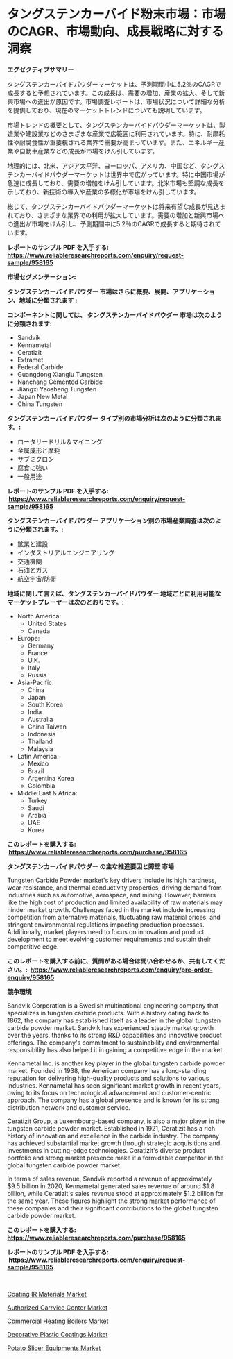 <p><h1>タングステンカーバイド粉末市場：市場のCAGR、市場動向、成長戦略に対する洞察</h1></p><p><strong>エグゼクティブサマリー</strong></p>
<p><p>タングステンカーバイドパウダーマーケットは、予測期間中に5.2％のCAGRで成長すると予想されています。この成長は、需要の増加、産業の拡大、そして新興市場への進出が原因です。市場調査レポートは、市場状況について詳細な分析を提供しており、現在のマーケットトレンドについても説明しています。</p><p>市場トレンドの概要として、タングステンカーバイドパウダーマーケットは、製造業や建設業などのさまざまな産業で広範囲に利用されています。特に、耐摩耗性や耐腐食性が重要視される業界で需要が高まっています。また、エネルギー産業や自動車産業などの成長が市場をけん引しています。</p><p>地理的には、北米、アジア太平洋、ヨーロッパ、アメリカ、中国など、タングステンカーバイドパウダーマーケットは世界中で広がっています。特に中国市場が急速に成長しており、需要の増加をけん引しています。北米市場も堅調な成長を示しており、新技術の導入や産業の多様化が市場をけん引しています。</p><p>総じて、タングステンカーバイドパウダーマーケットは将来有望な成長が見込まれており、さまざまな業界での利用が拡大しています。需要の増加と新興市場への進出が市場をけん引し、予測期間中に5.2％のCAGRで成長すると期待されています。</p></p>
<p><strong>レポートのサンプル PDF を入手する: <a href="https://www.reliableresearchreports.com/enquiry/request-sample/958165">https://www.reliableresearchreports.com/enquiry/request-sample/958165</a></strong></p>
<p><strong>市場セグメンテーション:</strong></p>
<p><strong> タングステンカーバイドパウダー 市場はさらに概要、展開、アプリケーション、地域に分類されます :</strong></p>
<p><strong>コンポーネントに関しては、 タングステンカーバイドパウダー 市場は次のように分類されます: &nbsp;</strong></p>
<p><ul><li>Sandvik</li><li>Kennametal</li><li>Ceratizit</li><li>Extramet</li><li>Federal Carbide</li><li>Guangdong Xianglu Tungsten</li><li>Nanchang Cemented Carbide</li><li>Jiangxi Yaosheng Tungsten</li><li>Japan New Metal</li><li>China Tungsten</li></ul></p>
<p><strong> タングステンカーバイドパウダー タイプ別の市場分析は次のように分類されます。:</strong></p>
<p><ul><li>ロータリードリル＆マイニング</li><li>金属成形と摩耗</li><li>サブミクロン</li><li>腐食に強い</li><li>一般用途</li></ul></p>
<p><strong>レポートのサンプル PDF を入手する: &nbsp;<a href="https://www.reliableresearchreports.com/enquiry/request-sample/958165">https://www.reliableresearchreports.com/enquiry/request-sample/958165</a></strong></p>
<p><strong> タングステンカーバイドパウダー アプリケーション別の市場産業調査は次のように分類されます。:</strong></p>
<p><ul><li>鉱業と建設</li><li>インダストリアルエンジニアリング</li><li>交通機関</li><li>石油とガス</li><li>航空宇宙/防衛</li></ul></p>
<p><strong>地域に関して言えば、タングステンカーバイドパウダー 地域ごとに利用可能なマーケットプレーヤーは次のとおりです。:</strong></p>
<p><ul>
    <li>
        North America:
        <ul>
            <li>United States</li>
            <li>Canada</li>
        </ul>
    </li>
    <li>
        Europe:
        <ul>
            <li>Germany</li>
            <li>France</li>
            <li>U.K.</li>
            <li>Italy</li>
            <li>Russia</li>
        </ul>
    </li>
    <li>
        Asia-Pacific:
        <ul>
            <li>China</li>
            <li>Japan</li>
            <li>South Korea</li>
            <li>India</li>
            <li>Australia</li>
            <li>China Taiwan</li>
            <li>Indonesia</li>
            <li>Thailand</li>
            <li>Malaysia</li>
        </ul>
    </li>
    <li>
        Latin America:
        <ul>
            <li>Mexico</li>
            <li>Brazil</li>
            <li>Argentina Korea</li>
            <li>Colombia</li>
        </ul>
    </li>
    <li>
        Middle East & Africa:
        <ul>
            <li>Turkey</li>
            <li>Saudi</li>
            <li>Arabia</li>
            <li>UAE</li>
            <li>Korea</li>
        </ul>
    </li>
    </ul></p>
<p><strong>このレポートを購入する: &nbsp;<a href="https://www.reliableresearchreports.com/purchase/958165">https://www.reliableresearchreports.com/purchase/958165</a></strong></p>
<p><strong>タングステンカーバイドパウダー の主な推進要因と障壁 市場</strong></p>
<p><p>Tungsten Carbide Powder market's key drivers include its high hardness, wear resistance, and thermal conductivity properties, driving demand from industries such as automotive, aerospace, and mining. However, barriers like the high cost of production and limited availability of raw materials may hinder market growth. Challenges faced in the market include increasing competition from alternative materials, fluctuating raw material prices, and stringent environmental regulations impacting production processes. Additionally, market players need to focus on innovation and product development to meet evolving customer requirements and sustain their competitive edge.</p></p>
<p><strong>このレポートを購入する前に、質問がある場合は問い合わせるか、共有してください。:&nbsp; <a href="https://www.reliableresearchreports.com/enquiry/pre-order-enquiry/958165">https://www.reliableresearchreports.com/enquiry/pre-order-enquiry/958165</a></strong></p>
<p><strong>競争環境</strong></p>
<p><p>Sandvik Corporation is a Swedish multinational engineering company that specializes in tungsten carbide products. With a history dating back to 1862, the company has established itself as a leader in the global tungsten carbide powder market. Sandvik has experienced steady market growth over the years, thanks to its strong R&D capabilities and innovative product offerings. The company's commitment to sustainability and environmental responsibility has also helped it in gaining a competitive edge in the market.</p><p>Kennametal Inc. is another key player in the global tungsten carbide powder market. Founded in 1938, the American company has a long-standing reputation for delivering high-quality products and solutions to various industries. Kennametal has seen significant market growth in recent years, owing to its focus on technological advancement and customer-centric approach. The company has a global presence and is known for its strong distribution network and customer service.</p><p>Ceratizit Group, a Luxembourg-based company, is also a major player in the tungsten carbide powder market. Established in 1921, Ceratizit has a rich history of innovation and excellence in the carbide industry. The company has achieved substantial market growth through strategic acquisitions and investments in cutting-edge technologies. Ceratizit's diverse product portfolio and strong market presence make it a formidable competitor in the global tungsten carbide powder market.</p><p>In terms of sales revenue, Sandvik reported a revenue of approximately $9.5 billion in 2020, Kennametal generated sales revenue of around $1.8 billion, while Ceratizit's sales revenue stood at approximately $1.2 billion for the same year. These figures highlight the strong market performance of these companies and their significant contributions to the global tungsten carbide powder market.</p></p>
<p><strong>このレポートを購入する: &nbsp; <a href="https://www.reliableresearchreports.com/purchase/958165">https://www.reliableresearchreports.com/purchase/958165</a></strong></p>
<p><strong>レポートのサンプル PDF を入手する: &nbsp;<a href="https://www.reliableresearchreports.com/enquiry/request-sample/958165">https://www.reliableresearchreports.com/enquiry/request-sample/958165</a></strong><strong></strong></p>
<p>&nbsp;</p>
<p><p><a href="https://view.publitas.com/reportprime-1/coating-ir-materials-market-size-growing-and-forecasted-for-period-from-2024-2031-and-provides-complete-market-analysis-of-this-market/">Coating IR Materials Market</a></p><p><a href="https://skillful-vermicelli-b89.notion.site/Authorized-Carrvice-Center-Market-Analysis-Examines-its-Scope-on-Growth-Opportunities-and-Forecaste-000d174b276e487aa14c2182417572c0">Authorized Carrvice Center Market</a></p><p><a href="https://simplistic-meeting-7ee.notion.site/Commercial-Heating-Boilers-Market-Research-Report-Provides-thorough-Industry-Overview-which-offers--b81a05fd5c314bdd98422d584cb6b097">Commercial Heating Boilers Market</a></p><p><a href="https://view.publitas.com/reportprime-1/decorative-plastic-coatings-market-size-market-trends-and-growth-outlook-forecasted-for-period-from-2024-to-2031/">Decorative Plastic Coatings Market</a></p><p><a href="https://github.com/Angelnienowdseej3e45z3p8c/Market-Research-Report-List-1/blob/main/potato-slicer-equipments-market.md">Potato Slicer Equipments Market</a></p></p>